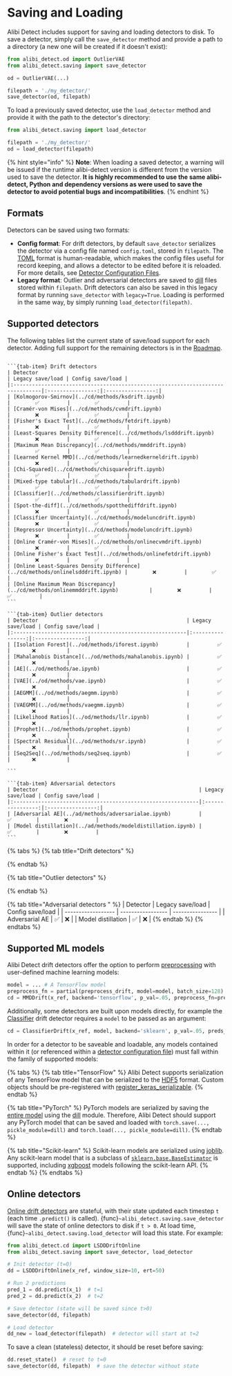 # Saving and Loading

Alibi Detect includes support for saving and loading detectors to disk. To save a detector, simply call the `save_detector` method and provide a path to a directory (a new one will be created if it doesn't exist):

```python
from alibi_detect.od import OutlierVAE
from alibi_detect.saving import save_detector

od = OutlierVAE(...) 

filepath = './my_detector/'
save_detector(od, filepath)
```

To load a previously saved detector, use the `load_detector` method and provide it with the path to the detector's directory:

```python
from alibi_detect.saving import load_detector

filepath = './my_detector/'
od = load_detector(filepath)
```

{% hint style="info" %}
**Note**: When loading a saved detector, a warning will be issued if the runtime alibi-detect version is different from the version used to save the detector. **It is highly recommended to use the same alibi-detect, Python and dependency versions as were used to save the detector to avoid potential bugs and incompatibilities**.
{% endhint %}

## Formats

Detectors can be saved using two formats:

* **Config format**: For drift detectors, by default `save_detector` serializes the detector via a config file named `config.toml`, stored in `filepath`. The [TOML](https://toml.io/en/) format is human-readable, which makes the config files useful for record keeping, and allows a detector to be edited before it is reloaded. For more details, see [Detector Configuration Files](config\_files.md).
* **Legacy format**: Outlier and adversarial detectors are saved to [dill](https://dill.readthedocs.io/en/latest/dill.html) files stored within `filepath`. Drift detectors can also be saved in this legacy format by running `save_detector` with `legacy=True`. Loading is performed in the same way, by simply running `load_detector(filepath)`.

## Supported detectors

The following tables list the current state of save/load support for each detector. Adding full support for the remaining detectors is in the [Roadmap](roadmap.md).

````{tab-set}

```{tab-item} Drift detectors
| Detector                                                                       | Legacy save/load | Config save/load |
|:-------------------------------------------------------------------------------|:----------------:|:----------------:|
| [Kolmogorov-Smirnov](../cd/methods/ksdrift.ipynb)                              |        ✅         |        ✅         |
| [Cramér-von Mises](../cd/methods/cvmdrift.ipynb)                               |        ❌         |        ✅         |
| [Fisher's Exact Test](../cd/methods/fetdrift.ipynb)                            |        ❌         |        ✅         |
| [Least-Squares Density Difference](../cd/methods/lsdddrift.ipynb)              |        ❌         |        ✅         |
| [Maximum Mean Discrepancy](../cd/methods/mmddrift.ipynb)                       |        ✅         |        ✅         |
| [Learned Kernel MMD](../cd/methods/learnedkerneldrift.ipynb)                   |        ❌         |        ✅         |
| [Chi-Squared](../cd/methods/chisquaredrift.ipynb)                              |        ✅         |        ✅         |
| [Mixed-type tabular](../cd/methods/tabulardrift.ipynb)                         |        ✅         |        ✅         |
| [Classifier](../cd/methods/classifierdrift.ipynb)                              |        ✅         |        ✅         |
| [Spot-the-diff](../cd/methods/spotthediffdrift.ipynb)                          |        ❌         |        ✅         |
| [Classifier Uncertainty](../cd/methods/modeluncdrift.ipynb)                    |        ❌         |        ✅         |
| [Regressor Uncertainty](../cd/methods/modeluncdrift.ipynb)                     |        ❌         |        ✅         |
| [Online Cramér-von Mises](../cd/methods/onlinecvmdrift.ipynb)                  |        ❌         |        ✅         |
| [Online Fisher's Exact Test](../cd/methods/onlinefetdrift.ipynb)               |        ❌         |        ✅         |
| [Online Least-Squares Density Difference](../cd/methods/onlinelsdddrift.ipynb) |        ❌         |        ✅         |
| [Online Maximum Mean Discrepancy](../cd/methods/onlinemmddrift.ipynb)          |        ❌         |        ✅         |
```

```{tab-item} Outlier detectors
| Detector                                                | Legacy save/load | Config save/load |
|:--------------------------------------------------------|:----------------:|:----------------:|
| [Isolation Forest](../od/methods/iforest.ipynb)         |         ✅       |       ❌          |         
| [Mahalanobis Distance](../od/methods/mahalanobis.ipynb) |         ✅       |       ❌          |
| [AE](../od/methods/ae.ipynb)                            |         ✅       |       ❌          |
| [VAE](../od/methods/vae.ipynb)                          |         ✅       |       ❌          |
| [AEGMM](../od/methods/aegmm.ipynb)                      |         ✅       |       ❌          |
| [VAEGMM](../od/methods/vaegmm.ipynb)                    |         ✅       |       ❌          |
| [Likelihood Ratios](../od/methods/llr.ipynb)            |         ✅       |       ❌          |
| [Prophet](../od/methods/prophet.ipynb)                  |         ✅       |       ❌          |
| [Spectral Residual](../od/methods/sr.ipynb)             |         ✅       |       ❌          |
| [Seq2Seq](../od/methods/seq2seq.ipynb)                  |         ✅       |       ❌          |

```

```{tab-item} Adversarial detectors
| Detector                                                    | Legacy save/load | Config save/load |
|:------------------------------------------------------------|:----------------:|:----------------:|
| [Adversarial AE](../ad/methods/adversarialae.ipynb)         |        ✅        |        ❌         |
| [Model distillation](../ad/methods/modeldistillation.ipynb) |        ✅        |        ❌         |
```
````

{% tabs %}
{% tab title="Drift detectors" %}

{% endtab %}

{% tab title="Outlier detectors" %}

{% endtab %}

{% tab title="Adversarial detectors       " %}
| Detector           | Legacy save/load  | Config save/load |
| ------------------ | ----------------- | ---------------- |
| Adversarial AE     | ✅                 | ❌                |
| Model distillation | ✅                 | ❌                |
{% endtab %}
{% endtabs %}

## Supported ML models

Alibi Detect drift detectors offer the option to perform [preprocessing](../cd/background.md#input-preprocessing) with user-defined machine learning models:

```python
model = ... # A TensorFlow model
preprocess_fn = partial(preprocess_drift, model=model, batch_size=128)
cd = MMDDrift(x_ref, backend='tensorflow', p_val=.05, preprocess_fn=preprocess_fn)
```

Additionally, some detectors are built upon models directly, for example the [Classifier](../cd/methods/classifierdrift.ipynb) drift detector requires a `model` to be passed as an argument:

```python
cd = ClassifierDrift(x_ref, model, backend='sklearn', p_val=.05, preds_type='probs')
```

In order for a detector to be saveable and loadable, any models contained within it (or referenced within a [detector configuration file](config\_files.md#specifying-artefacts)) must fall within the family of supported models:

{% tabs %}
{% tab title="TensorFlow" %}
Alibi Detect supports serialization of any TensorFlow model that can be serialized to the [HDF5](https://www.tensorflow.org/guide/keras/save\_and\_serialize#keras\_h5\_format) format. Custom objects should be pre-registered with [register\_keras\_serializable](https://www.tensorflow.org/api\_docs/python/tf/keras/utils/register\_keras\_serializable).
{% endtab %}

{% tab title="PyTorch" %}
PyTorch models are serialized by saving the [entire model](https://pytorch.org/tutorials/beginner/saving\_loading\_models.html#save-load-entire-model) using the [dill](https://dill.readthedocs.io/en/latest/index.html) module. Therefore, Alibi Detect should support any PyTorch model that can be saved and loaded with `torch.save(..., pickle_module=dill)` and `torch.load(..., pickle_module=dill)`.
{% endtab %}

{% tab title="Scikit-learn" %}
Scikit-learn models are serialized using [joblib](https://joblib.readthedocs.io/en/latest/persistence.html). Any scikit-learn model that is a subclass of [`sklearn.base.BaseEstimator`](https://scikit-learn.org/stable/modules/generated/sklearn.base.BaseEstimator.html#sklearn.base.BaseEstimator) is supported, including [xgboost](https://xgboost.readthedocs.io/en/latest/python/python\_api.html#module-xgboost.sklearn) models following the scikit-learn API.
{% endtab %}
{% endtabs %}

## Online detectors

[Online drift detectors](../cd/methods.md#online) are stateful, with their state updated each timestep `t` (each time `.predict()` is called). {func}`~alibi_detect.saving.save_detector` will save the state of online detectors to disk if `t > 0`. At load time, {func}`~alibi_detect.saving.load_detector` will load this state. For example:

```python
from alibi_detect.cd import LSDDDriftOnline
from alibi_detect.saving import save_detector, load_detector

# Init detector (t=0)
dd = LSDDDriftOnline(x_ref, window_size=10, ert=50)

# Run 2 predictions
pred_1 = dd.predict(x_1)  # t=1 
pred_2 = dd.predict(x_2)  # t=2

# Save detector (state will be saved since t>0)
save_detector(dd, filepath)

# Load detector
dd_new = load_detector(filepath)  # detector will start at t=2
```

To save a clean (stateless) detector, it should be reset before saving:

```python
dd.reset_state()  # reset to t=0
save_detector(dd, filepath)  # save the detector without state
```
